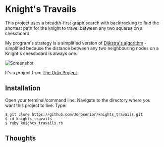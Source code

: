 # Knight's Travails

This project uses a breadth-first graph search with backtracking to find the shortest path for the knight to travel between any two squares on a chessboard.

My program's strategy is a simplified version of [Dijkstra's algorithm](https://en.wikipedia.org/wiki/Dijkstra%27s_algorithm) - simplified because the distance between any two neighbouring nodes on a Knight's chessboard is always one.

![Screenshot]()

It's a project from [The Odin Project](https://www.theodinproject.com/courses/ruby-programming/lessons/data-structures-and-algorithms).

## Installation

Open your terminal/command line. Navigate to the directory where you want this project to live. Type:
```
$ git clone https://github.com/Jonosenior/knights_travails.git
$ cd knights_travails
$ ruby knights_travails.rb
```

## Thoughts
